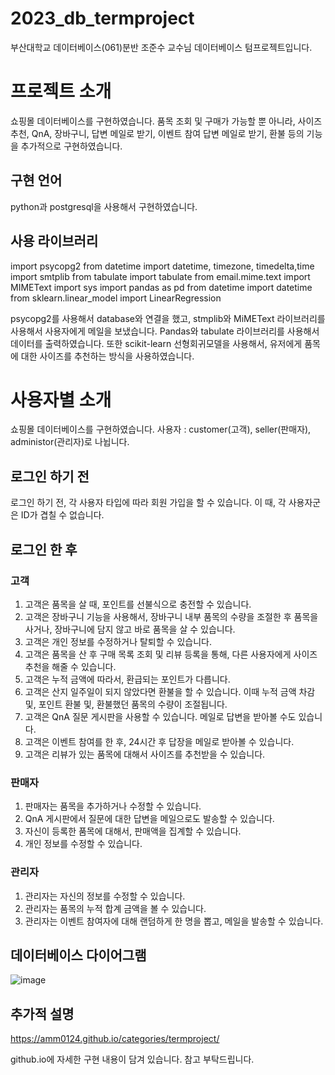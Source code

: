 # 2023_db_termproject

부산대학교 데이터베이스(061)분반 조준수 교수님 데이터베이스 텀프로젝트입니다.

# 프로젝트 소개 

쇼핑몰 데이터베이스를 구현하였습니다.
품목 조회 및 구매가 가능할 뿐 아니라, 사이즈 추천, QnA, 장바구니, 답변 메일로 받기, 이벤트 참여 답변 메일로 받기, 환불 등의 기능을 추가적으로 구현하였습니다.

## 구현 언어

python과 postgresql을 사용해서 구현하였습니다.

## 사용 라이브러리 

import psycopg2
from datetime import datetime, timezone, timedelta,time
import smtplib
from tabulate import tabulate
from email.mime.text import MIMEText
import sys
import pandas as pd
from datetime import datetime
from sklearn.linear_model import LinearRegression

psycopg2를 사용해서 database와 연결을 했고,
stmplib와 MiMEText 라이브러리를 사용해서 사용자에게 메일을 보냈습니다.
Pandas와 tabulate 라이브러리를 사용해서 데이터를 출력하였습니다.
또한 scikit-learn 선형회귀모델을 사용해서, 유저에게 품목에 대한 사이즈를 추천하는 방식을 사용하였습니다.


# 사용자별 소개

쇼핑몰 데이터베이스를 구현하였습니다.
사용자 : customer(고객), seller(판매자), administor(관리자)로 나뉩니다.

## 로그인 하기 전

로그인 하기 전, 각 사용자 타입에 따라 회원 가입을 할 수 있습니다.
이 때, 각 사용자군은 ID가 겹칠 수 없습니다.

## 로그인 한 후

### 고객

1. 고객은 품목을 살 때, 포인트를 선불식으로 충전할 수 있습니다.
2. 고객은 장바구니 기능을 사용해서, 장바구니 내부 품목의 수량을 조절한 후 품목을 사거나, 장바구니에 담지 않고 바로 품목을 살 수 있습니다.
3. 고객은 개인 정보를 수정하거나 탈퇴할 수 있습니다.
4. 고객은 품목을 산 후 구매 목록 조회 및 리뷰 등록을 통해, 다른 사용자에게 사이즈 추천을 해줄 수 있습니다.
5. 고객은 누적 금액에 따라서, 환급되는 포인트가 다릅니다.
6. 고객은 산지 일주일이 되지 않았다면 환불을 할 수 있습니다. 이때 누적 금액 차감 및, 포인트 환불 및, 환불했던 품목의 수량이 조절됩니다.
7. 고객은 QnA 질문 게시판을 사용할 수 있습니다. 메일로 답변을 받아볼 수도 있습니다.
8. 고객은 이벤트 참여를 한 후, 24시간 후 답장을 메일로 받아볼 수 있습니다.
9. 고객은 리뷰가 있는 품목에 대해서 사이즈를 추천받을 수 있습니다.

### 판매자

1. 판매자는 품목을 추가하거나 수정할 수 있습니다.
2. QnA 게시판에서 질문에 대한 답변을 메일으로도 발송할 수 있습니다.
3. 자신이 등록한 품목에 대해서, 판매액을 집계할 수 있습니다.
4. 개인 정보를 수정할 수 있습니다.

### 관리자

1. 관리자는 자신의 정보를 수정할 수 있습니다.
2. 관리자는 품목의 누적 합계 금액을 볼 수 있습니다.
3. 관리자는 이벤트 참여자에 대해 랜덤하게 한 명을 뽑고, 메일을 발송할 수 있습니다.

## 데이터베이스 다이어그램

![image](https://github.com/amm0124/amm0124.github.io/assets/108533909/f4e868ed-8269-4d37-ba78-c0295582b91f)


## 추가적 설명

https://amm0124.github.io/categories/termproject/

github.io에 자세한 구현 내용이 담겨 있습니다. 참고 부탁드립니다.
